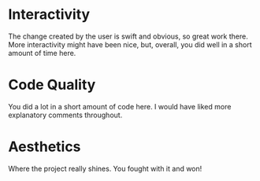 # Interactivity
The change created by the user is swift and obvious, so great work there. More interactivity might have been nice, but, overall, you did well in a short amount of time here.

# Code Quality
You did a lot in a short amount of code here. I would have liked more explanatory comments throughout.

# Aesthetics
Where the project really shines. You fought with it and won!
